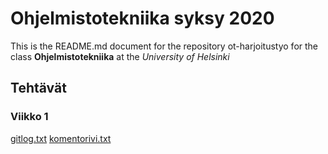 # Ohjelmistotekniika syksy 2020

This is the README.md document for the repository ot-harjoitustyo for the class **Ohjelmistotekniika** at the *University of Helsinki* 

## Tehtävät

### Viikko 1
[gitlog.txt](https://github.com/Alex-Elias/ot-harjoitustyo/blob/master/laskarit/viikko1/gitlog.txt)
[komentorivi.txt](https://github.com/Alex-Elias/ot-harjoitustyo/blob/master/laskarit/viikko1/komentorivi.txt)
